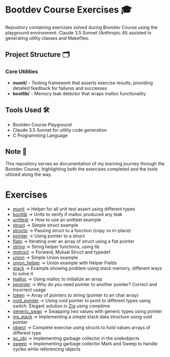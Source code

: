 # Bootdev Course Exercises 🎓

Repository containing exercises solved during Bootdev Course using the playground environment. Claude 3.5 Sonnet (Anthropic AI) assisted in generating utility classes and Makefiles.

## Project Structure 🗂️

### Core Utilities
- **munit/** - Testing framework that asserts exercise results, providing detailed feedback for failures and successes
- **bootlib/** - Memory leak detector that wraps malloc functionality

## Tools Used 🛠️
- Bootdev Course Playground
- Claude 3.5 Sonnet for utility code generation
- C Programming Language

## Note 📝
This repository serves as documentation of my learning journey through the Bootdev Course, highlighting both the exercises completed and the tools utilized along the way.

# Exercises

- [munit](munit) -> Helper for all unit test assert using different types 
- [bootlib](bootlib) -> Units to verify if malloc produced any leak
- [unittest](unittest) -> How to use an unittest example
- [struct](struct) -> Simple struct example
- [structp](structp) -> Passing struct to a function (copy vs in-place)
- [pointer](pointer) -> Using pointer to a struct
- [flatp](flatp) -> Iterating over an array of struct using a flat pointer
- [string](string) -> String helper functions, using lib
- [mstruct](mstruct) -> Forward, Mutual Struct and typedef
- [union](union) -> Simple Union example
- [union_helper](union_helper) -> Union example with Helper Fields
- [stack](stack) -> Example showing problem using stack memory, different ways to solve it
- [malloc](malloc) -> Using malloc to initialize an array
- [ppointer](ppointer) -> Why do you need pointer to another pointer? Correct and Incorrect usage
- [token](token) -> Array of pointers to string (pointer to an char array)
- [void_pointer](void_pointer) -> Using void pointer to point to different types using switch. Elegant solution in [Zig](../../zig/zig-exercises/void_pointer.zig) using comptime
- [generic_swap](generic_swap) -> Swapping two values with generic types using pointer
- [my_stack](my_stack) -> Implementing a simple stack data structure using void pointer
- [object](object) -> Complete exercise using structs to hold values arrays of different type
- [gc_obj](gc_obj) -> Implementing garbage collector in the snekobjects
- [sweep](sweep) -> Implementing garbage collector Mark and Sweep to handle cycles while referencing objects
